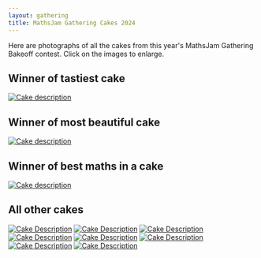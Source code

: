 ```yaml
---
layout: gathering
title: MathsJam Gathering Cakes 2024
---
```

	
Here are photographs of all the cakes from this year's MathsJam Gathering Bakeoff contest. Click on the images to enlarge.

## Winner of tastiest cake
[![Cake description](https://mathsjam.com/assets/cakes/2024/cakes-4_sm.jpg)](https://mathsjam.com/assets/cakes/2023/cakes-4.jpg)
## Winner of most beautiful cake
[![Cake description](https://mathsjam.com/assets/cakes/2024/cakes-9_sm.jpg)](https://mathsjam.com/assets/cakes/2023/cakes-9.jpg)
## Winner of best maths in a cake
[![Cake description](https://mathsjam.com/assets/cakes/2024/cakes-3_sm.jpg)](https://mathsjam.com/assets/cakes/2023/cakes-3.jpg)

## All other cakes
[![Cake Description](https://mathsjam.com/assets/cakes/2024/cakes-1_sm.jpg)](https://mathsjam.com/assets/cakes/2024/cakes-1.jpg)
[![Cake Description](https://mathsjam.com/assets/cakes/2024/cakes-2_sm.jpg)](https://mathsjam.com/assets/cakes/2024/cakes-2.jpg)
[![Cake Description](https://mathsjam.com/assets/cakes/2024/cakes-3_sm.jpg)](https://mathsjam.com/assets/cakes/2024/cakes-3.jpg)
[![Cake Description](https://mathsjam.com/assets/cakes/2024/cakes-4_sm.jpg)](https://mathsjam.com/assets/cakes/2024/cakes-4.jpg)
[![Cake Description](https://mathsjam.com/assets/cakes/2024/cakes-5_sm.jpg)](https://mathsjam.com/assets/cakes/2024/cakes-5.jpg)
[![Cake Description](https://mathsjam.com/assets/cakes/2024/cakes-6_sm.jpg)](https://mathsjam.com/assets/cakes/2024/cakes-6.jpg)
[![Cake Description](https://mathsjam.com/assets/cakes/2024/cakes-7_sm.jpg)](https://mathsjam.com/assets/cakes/2024/cakes-7.jpg)
[![Cake Description](https://mathsjam.com/assets/cakes/2024/cakes-8_sm.jpg)](https://mathsjam.com/assets/cakes/2024/cakes-8.jpg)
